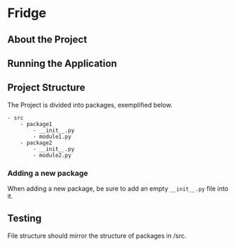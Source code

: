 # Fridge

## About the Project

## Running the Application

## Project Structure
The Project is divided into packages, exemplified below.
```
- src
    - package1
        - __init__.py
        - module1.py
    - package2
        - __init__.py
        - module2.py
```

### Adding a new package
When adding a new package, be sure to add an empty `__init__.py` file into it.

## Testing
File structure should mirror the structure of packages in /src.
